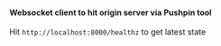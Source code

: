 #### Websocket client to hit origin server via Pushpin tool

Hit `http://localhost:8000/healthz` to get latest state